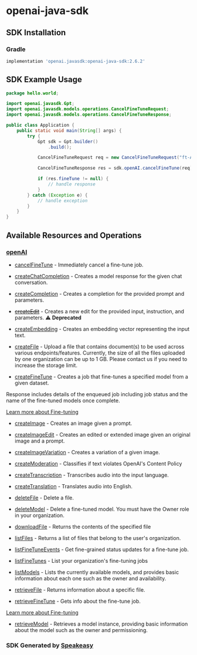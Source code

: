 # openai-java-sdk

<!-- Start SDK Installation -->
## SDK Installation

### Gradle

```groovy
implementation 'openai.javasdk:openai-java-sdk:2.6.2'
```
<!-- End SDK Installation -->

## SDK Example Usage
<!-- Start SDK Example Usage -->
```java
package hello.world;

import openai.javasdk.Gpt;
import openai.javasdk.models.operations.CancelFineTuneRequest;
import openai.javasdk.models.operations.CancelFineTuneResponse;

public class Application {
    public static void main(String[] args) {
        try {
            Gpt sdk = Gpt.builder()
                .build();

            CancelFineTuneRequest req = new CancelFineTuneRequest("ft-AF1WoRqd3aJAHsqc9NY7iL8F");            

            CancelFineTuneResponse res = sdk.openAI.cancelFineTune(req);

            if (res.fineTune != null) {
                // handle response
            }
        } catch (Exception e) {
            // handle exception
        }
    }
}
```
<!-- End SDK Example Usage -->

<!-- Start SDK Available Operations -->
## Available Resources and Operations


### [openAI](docs/sdks/openai/README.md)

* [cancelFineTune](docs/sdks/openai/README.md#cancelfinetune) - Immediately cancel a fine-tune job.

* [createChatCompletion](docs/sdks/openai/README.md#createchatcompletion) - Creates a model response for the given chat conversation.
* [createCompletion](docs/sdks/openai/README.md#createcompletion) - Creates a completion for the provided prompt and parameters.
* [~~createEdit~~](docs/sdks/openai/README.md#createedit) - Creates a new edit for the provided input, instruction, and parameters. :warning: **Deprecated**
* [createEmbedding](docs/sdks/openai/README.md#createembedding) - Creates an embedding vector representing the input text.
* [createFile](docs/sdks/openai/README.md#createfile) - Upload a file that contains document(s) to be used across various endpoints/features. Currently, the size of all the files uploaded by one organization can be up to 1 GB. Please contact us if you need to increase the storage limit.

* [createFineTune](docs/sdks/openai/README.md#createfinetune) - Creates a job that fine-tunes a specified model from a given dataset.

Response includes details of the enqueued job including job status and the name of the fine-tuned models once complete.

[Learn more about Fine-tuning](/docs/guides/fine-tuning)

* [createImage](docs/sdks/openai/README.md#createimage) - Creates an image given a prompt.
* [createImageEdit](docs/sdks/openai/README.md#createimageedit) - Creates an edited or extended image given an original image and a prompt.
* [createImageVariation](docs/sdks/openai/README.md#createimagevariation) - Creates a variation of a given image.
* [createModeration](docs/sdks/openai/README.md#createmoderation) - Classifies if text violates OpenAI's Content Policy
* [createTranscription](docs/sdks/openai/README.md#createtranscription) - Transcribes audio into the input language.
* [createTranslation](docs/sdks/openai/README.md#createtranslation) - Translates audio into English.
* [deleteFile](docs/sdks/openai/README.md#deletefile) - Delete a file.
* [deleteModel](docs/sdks/openai/README.md#deletemodel) - Delete a fine-tuned model. You must have the Owner role in your organization.
* [downloadFile](docs/sdks/openai/README.md#downloadfile) - Returns the contents of the specified file
* [listFiles](docs/sdks/openai/README.md#listfiles) - Returns a list of files that belong to the user's organization.
* [listFineTuneEvents](docs/sdks/openai/README.md#listfinetuneevents) - Get fine-grained status updates for a fine-tune job.

* [listFineTunes](docs/sdks/openai/README.md#listfinetunes) - List your organization's fine-tuning jobs

* [listModels](docs/sdks/openai/README.md#listmodels) - Lists the currently available models, and provides basic information about each one such as the owner and availability.
* [retrieveFile](docs/sdks/openai/README.md#retrievefile) - Returns information about a specific file.
* [retrieveFineTune](docs/sdks/openai/README.md#retrievefinetune) - Gets info about the fine-tune job.

[Learn more about Fine-tuning](/docs/guides/fine-tuning)

* [retrieveModel](docs/sdks/openai/README.md#retrievemodel) - Retrieves a model instance, providing basic information about the model such as the owner and permissioning.
<!-- End SDK Available Operations -->

### SDK Generated by [Speakeasy](https://docs.speakeasyapi.dev/docs/using-speakeasy/client-sdks)
